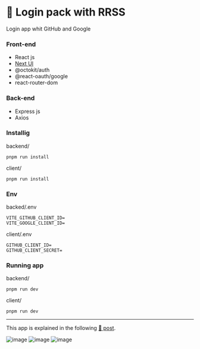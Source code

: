 # 📑 Login pack with RRSS

Login app whit GitHub and Google

### Front-end
* React js
* [Next UI](https://nextui.org/)
* @octokit/auth
* @react-oauth/google
* react-router-dom

### Back-end
* Express js
* Axios

### Installig
backend/
```
pnpm run install
```
client/
```
pnpm run install
```

### Env
backed/.env
```
VITE_GITHUB_CLIENT_ID=
VITE_GOOGLE_CLIENT_ID=
```
client/.env
```
GITHUB_CLIENT_ID=
GITHUB_CLIENT_SECRET=
```

### Running app
backend/
```
pnpm run dev
```
client/
```
pnpm run dev
```

<hr>

This app is explained in the following [📰 post]().

![image](https://user-images.githubusercontent.com/34925280/210888906-3d2938d6-a1b6-49d7-a8d1-016ded338bff.png)
![image](https://user-images.githubusercontent.com/34925280/210888968-feaa68ba-8696-4b34-acd1-286ed411a316.png)
![image](https://user-images.githubusercontent.com/34925280/210889040-2a969cee-2012-4076-9dce-771338e8f318.png)



